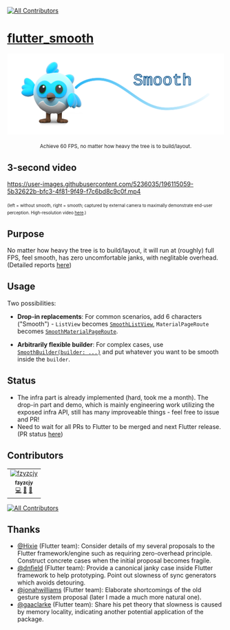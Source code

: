 <!-- start: title -->
<!-- ALL-CONTRIBUTORS-BADGE:START - Do not remove or modify this section -->
[![All Contributors](https://img.shields.io/badge/all_contributors-1-orange.svg?style=flat-square)](#contributors-)
<!-- ALL-CONTRIBUTORS-BADGE:END -->

# [flutter_smooth](https://github.com/fzyzcjy/flutter_smooth/tree/master)

<!-- end: title -->

![logo](https://raw.githubusercontent.com/fzyzcjy/flutter_smooth_blob/master/meta/logo.svg)

<center><small>Achieve 60 FPS, no matter how heavy the tree is to build/layout.</small></center>

## 3-second video

<!-- start: video -->

https://user-images.githubusercontent.com/5236035/196115059-5b32622b-bfc3-4f81-9f49-f7c6bd8c9c0f.mp4

<small><small>(left = without smooth, right = smooth; captured by external camera to maximally demonstrate end-user perception. High-resolution video [here](https://fzyzcjy.github.io/flutter_smooth).)</small></small>

<!-- end: video -->

## Purpose

No matter how heavy the tree is to build/layout, it will run at (roughly) full FPS, feel smooth, has zero uncomfortable janks, with neglitable overhead. (Detailed reports [here](benchmark))

## Usage

Two possibilities:

* **Drop-in replacements**: For common scenarios, add 6 characters ("Smooth") - `ListView` becomes [`SmoothListView`](https://fzyzcjy.github.io/flutter_smooth/usage/drop-in), ``MaterialPageRoute`` becomes [`SmoothMaterialPageRoute`](https://fzyzcjy.github.io/flutter_smooth/usage/drop-in).

* **Arbitrarily flexible builder**: For complex cases, use [`SmoothBuilder(builder: ...)`](https://fzyzcjy.github.io/flutter_smooth/usage/builder) and put whatever you want to be smooth inside the `builder`.

## Status

* The infra part is already implemented (hard, took me a month). The drop-in part and demo, which is mainly engineering work utilizing the exposed infra API, still has many improveable things - feel free to issue and PR!
* Need to wait for all PRs to Flutter to be merged and next Flutter release. (PR status [here](https://fzyzcjy.github.io/flutter_smooth/insight/status))

## Contributors

<!-- ALL-CONTRIBUTORS-BADGE:START - Do not remove or modify this section -->
<!-- ALL-CONTRIBUTORS-LIST:START - Do not remove or modify this section -->
<!-- prettier-ignore-start -->
<!-- markdownlint-disable -->
<table>
  <tbody>
    <tr>
      <td align="center"><a href="https://github.com/fzyzcjy"><img src="https://avatars.githubusercontent.com/u/5236035?v=4?s=100" width="100px;" alt="fzyzcjy"/><br /><sub><b>fzyzcjy</b></sub></a><br /><a href="https://github.com/fzyzcjy/flutter_smooth/commits?author=fzyzcjy" title="Code">💻</a> <a href="https://github.com/fzyzcjy/flutter_smooth/commits?author=fzyzcjy" title="Documentation">📖</a> <a href="#ideas-fzyzcjy" title="Ideas, Planning, & Feedback">🤔</a></td>
    </tr>
  </tbody>
</table>

<!-- markdownlint-restore -->
<!-- prettier-ignore-end -->

<!-- ALL-CONTRIBUTORS-LIST:END -->
[![All Contributors](https://img.shields.io/badge/all_contributors-13-orange.svg?style=flat-square)](#contributors)
<!-- ALL-CONTRIBUTORS-BADGE:END -->

<!-- ALL-CONTRIBUTORS-LIST:START - Do not remove or modify this section -->
<!-- prettier-ignore-start -->
<!-- markdownlint-disable -->

<!-- markdownlint-restore -->
<!-- prettier-ignore-end -->

<!-- ALL-CONTRIBUTORS-LIST:END -->

## Thanks

* [@Hixie](https://github.com/Hixie) (Flutter team): Consider details of my several proposals to the Flutter framework/engine such as requiring zero-overhead principle. Construct concrete cases when the initial proposal becomes fragile.
* [@dnfield](https://github.com/dnfield) (Flutter team): Provide a canonical janky case inside Flutter framework to help prototyping. Point out slowness of sync generators which avoids detouring.
* [@jonahwilliams](https://github.com/jonahwilliams) (Flutter team): Elaborate shortcomings of the old gesture system proposal (later I made a much more natural one).
* [@gaaclarke](https://github.com/gaaclarke) (Flutter team): Share his pet theory that slowness is caused by memory locality, indicating another potential application of the package.

